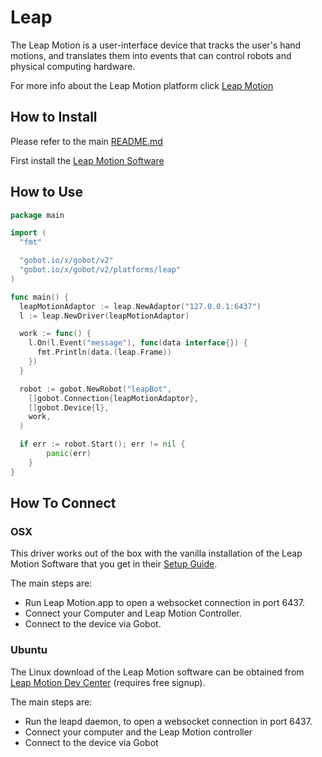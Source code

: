 # Leap

The Leap Motion is a user-interface device that tracks the user's hand motions, and translates them into events that can
control robots and physical computing hardware.

For more info about the Leap Motion platform click [Leap Motion](https://www.leapmotion.com/)

## How to Install

Please refer to the main [README.md](https://github.com/hybridgroup/gobot/blob/release/README.md)

First install the [Leap Motion Software](https://www.leapmotion.com/setup)

## How to Use

```go
package main

import (
  "fmt"

  "gobot.io/x/gobot/v2"
  "gobot.io/x/gobot/v2/platforms/leap"
)

func main() {
  leapMotionAdaptor := leap.NewAdaptor("127.0.0.1:6437")
  l := leap.NewDriver(leapMotionAdaptor)

  work := func() {
    l.On(l.Event("message"), func(data interface{}) {
      fmt.Println(data.(leap.Frame))
    })
  }

  robot := gobot.NewRobot("leapBot",
    []gobot.Connection{leapMotionAdaptor},
    []gobot.Device{l},
    work,
  )

  if err := robot.Start(); err != nil {
		panic(err)
	}
}
```

## How To Connect

### OSX

This driver works out of the box with the vanilla installation of the Leap Motion Software that you get in their [Setup Guide](https://www.leapmotion.com/setup).

The main steps are:

* Run Leap Motion.app to open a websocket connection in port 6437.
* Connect your Computer and Leap Motion Controller.
* Connect to the device via Gobot.

### Ubuntu

The Linux download of the Leap Motion software can be obtained from [Leap Motion Dev Center](https://developer.leapmotion.com/downloads)
(requires free signup).

The main steps are:

* Run the leapd daemon, to open a websocket connection in port 6437.
* Connect your computer and the Leap Motion controller
* Connect to the device via Gobot
